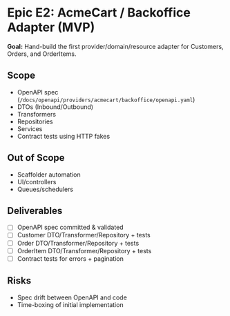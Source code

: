 # Epic E2: AcmeCart / Backoffice Adapter (MVP)

**Goal:** Hand-build the first provider/domain/resource adapter for Customers, Orders, and OrderItems.

## Scope

- OpenAPI spec (`/docs/openapi/providers/acmecart/backoffice/openapi.yaml`)
- DTOs (Inbound/Outbound)
- Transformers
- Repositories
- Services
- Contract tests using HTTP fakes

## Out of Scope

- Scaffolder automation
- UI/controllers
- Queues/schedulers

## Deliverables

- [ ] OpenAPI spec committed & validated
- [ ] Customer DTO/Transformer/Repository + tests
- [ ] Order DTO/Transformer/Repository + tests
- [ ] OrderItem DTO/Transformer/Repository + tests
- [ ] Contract tests for errors + pagination

## Risks

- Spec drift between OpenAPI and code
- Time-boxing of initial implementation

